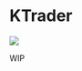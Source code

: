 # KTrader

![](https://github.com/mazuninky/ktrader/workflows/Gradle%20build/badge.svg?branch=master)

WIP
